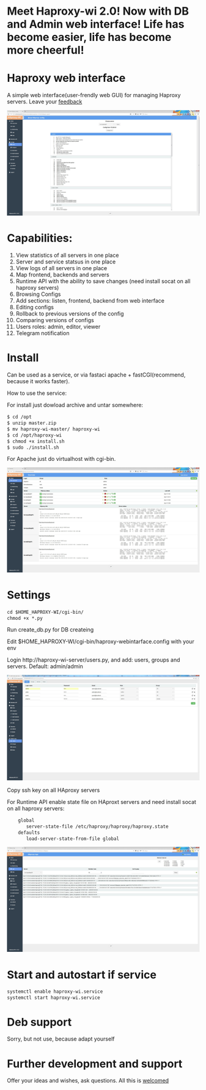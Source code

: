 # Meet Haproxy-wi 2.0! Now with DB and Admin web interface! Life has become easier, life has become more cheerful!

# Haproxy web interface
A simple web interface(user-frendly web GUI) for managing Haproxy servers. Leave your [feedback](https://github.com/Aidaho12/haproxy-wi/issues)

![alt text](image/8.jpeg "Show config page")

# Capabilities:
1. View statistics of all servers in one place
2. Server and service statsus in one place
3. View logs of all servers in one place
4. Map frontend, backends and servers
5. Runtime API with the ability to save changes (need install socat on all haproxy servers)
6. Browsing Configs
7. Add sections: listen, frontend, backend from web interface
8. Editing configs
9. Rollback to previous versions of the config
10. Comparing versions of configs
11. Users roles: admin, editor, viewer
12. Telegram notification

# Install
Can be used as a service, or via fastaci apache + fastCGI(recommend, because it works faster).

How to use the service:

For install just dowload archive and untar somewhere:
```
$ cd /opt
$ unzip master.zip
$ mv haproxy-wi-master/ haproxy-wi
$ cd /opt/haproxy-wi
$ chmod +x install.sh
$ sudo ./install.sh
```

For Apache just do virtualhost with cgi-bin.

![alt text](image/7.jpeg "Overview page")

# Settings
```
cd $HOME_HAPROXY-WI/cgi-bin/
chmod +x *.py
```

Run create_db.py for DB createing

Edit $HOME_HAPROXY-WI/cgi-bin/haproxy-webintarface.config with your env

Login http://haproxy-wi-server/users.py, and add: users, groups and servers. Default: admin/admin

![alt text](image/11.jpeg "Admin area")

Copy ssh key on all HAproxy servers

For Runtime API enable state file on HAproxt servers and need install socat on all haproxy servers:
```
    global
       server-state-file /etc/haproxy/haproxy/haproxy.state
    defaults
       load-server-state-from-file global
   ```
![alt text](image/4.jpeg "View logs page")

# Start and autostart if service
```
systemctl enable haproxy-wi.service
systemctl start haproxy-wi.service
```

# Deb support

Sorry, but not use, because  adapt yourself

# Further development and support

Offer your ideas and wishes, ask questions. All this is [welcomed](https://github.com/Aidaho12/haproxy-wi/issues)


